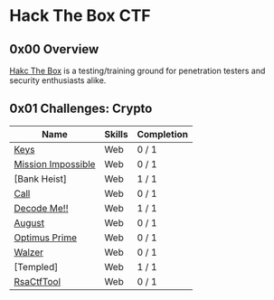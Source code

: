 # Hack The Box CTF

## 0x00 Overview

[Hakc The Box][1] is a testing/training ground for penetration testers and security enthusiasts alike.

## 0x01 Challenges: Crypto 

|	Name                                            | Skills       | Completion |
| ------------------------------------------------- | ------------ | ---------- |
| [Keys][2]                                         | Web          | 0 / 1      |
| [Mission Impossible][3]                           | Web          | 0 / 1      |
| [Bank Heist]                                      | Web          | 1 / 1      |
| [Call][4]                                         | Web          | 0 / 1      |
| [Decode Me!!][5]                                  | Web          | 1 / 1      |
| [August][6]                                       | Web          | 0 / 1      |
| [Optimus Prime][7]                                | Web          | 0 / 1      |
| [Walzer][8]                                       | Web          | 0 / 1      |
| [Templed]                                         | Web          | 1 / 1      |
| [RsaCtfTool][9]                                   | Web          | 0 / 1      |


[1]: https://www.hackthebox.eu/
[2]: ./keys
[3]: ./Mission_Impossible
[4]: ./Call
[5]: ./decode_me
[6]: ./August
[7]: ./Optimus_Prime
[8]: ./Walzer
[9]: ./RsaCtfTool
